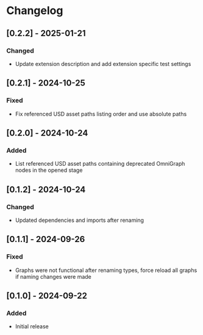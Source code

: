 # Changelog

## [0.2.2] - 2025-01-21
### Changed
- Update extension description and add extension specific test settings


## [0.2.1] - 2024-10-25
### Fixed
- Fix referenced USD asset paths listing order and use absolute paths

## [0.2.0] - 2024-10-24
### Added
- List referenced USD asset paths containing deprecated OmniGraph nodes in the opened stage

## [0.1.2] - 2024-10-24
### Changed
- Updated dependencies and imports after renaming

## [0.1.1] - 2024-09-26
### Fixed
- Graphs were not functional after renaming types, force reload all graphs if naming changes were made

## [0.1.0] - 2024-09-22
### Added
- Initial release
